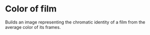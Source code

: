 # Color of film

Builds an image representing the chromatic identity of a film from the average color of its frames.
